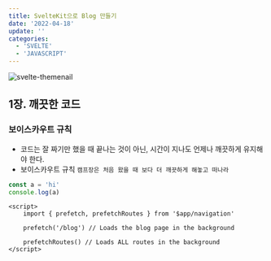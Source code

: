 ```yaml
---
title: SvelteKit으로 Blog 만들기
date: '2022-04-18'
update: ''
categories:
  - 'SVELTE'
  - 'JAVASCRIPT'
---
```


![svelte-themenail](../svelte-themenail.png)

## 1장. 깨끗한 코드

### 보이스카우트 규칙

- 코드는 잘 짜기만 했을 때 끝나는 것이 아닌, 시간이 지나도 언제나 깨끗하게 유지해야 한다.
- 보이스카우트 규칙
  `캠프장은 처음 왔을 때 보다 더 깨끗하게 해놓고 떠나라`

```js
const a = 'hi'
console.log(a)
```

```svelte
<script>
	import { prefetch, prefetchRoutes } from '$app/navigation'

	prefetch('/blog') // Loads the blog page in the background

	prefetchRoutes() // Loads ALL routes in the background
</script>
```
